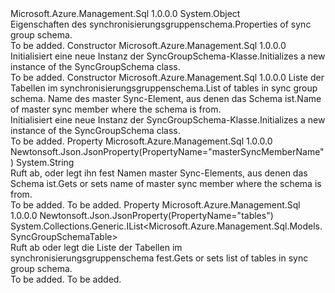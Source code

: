 <Type Name="SyncGroupSchema" FullName="Microsoft.Azure.Management.Sql.Models.SyncGroupSchema">
  <TypeSignature Language="C#" Value="public class SyncGroupSchema" />
  <TypeSignature Language="ILAsm" Value=".class public auto ansi beforefieldinit SyncGroupSchema extends System.Object" />
  <TypeSignature Language="DocId" Value="T:Microsoft.Azure.Management.Sql.Models.SyncGroupSchema" />
  <TypeSignature Language="VB.NET" Value="Public Class SyncGroupSchema" />
  <TypeSignature Language="F#" Value="type SyncGroupSchema = class" />
  <AssemblyInfo>
    <AssemblyName>Microsoft.Azure.Management.Sql</AssemblyName>
    <AssemblyVersion>1.0.0.0</AssemblyVersion>
  </AssemblyInfo>
  <Base>
    <BaseTypeName>System.Object</BaseTypeName>
  </Base>
  <Interfaces />
  <Docs>
    <summary>
            <span data-ttu-id="12737-101">Eigenschaften des synchronisierungsgruppenschema.</span><span class="sxs-lookup"><span data-stu-id="12737-101">Properties of sync group schema.</span></span>
            </summary>
    <remarks>To be added.</remarks>
  </Docs>
  <Members>
    <Member MemberName=".ctor">
      <MemberSignature Language="C#" Value="public SyncGroupSchema ();" />
      <MemberSignature Language="ILAsm" Value=".method public hidebysig specialname rtspecialname instance void .ctor() cil managed" />
      <MemberSignature Language="DocId" Value="M:Microsoft.Azure.Management.Sql.Models.SyncGroupSchema.#ctor" />
      <MemberSignature Language="VB.NET" Value="Public Sub New ()" />
      <MemberType>Constructor</MemberType>
      <AssemblyInfo>
        <AssemblyName>Microsoft.Azure.Management.Sql</AssemblyName>
        <AssemblyVersion>1.0.0.0</AssemblyVersion>
      </AssemblyInfo>
      <Parameters />
      <Docs>
        <summary>
            <span data-ttu-id="12737-102">Initialisiert eine neue Instanz der SyncGroupSchema-Klasse.</span><span class="sxs-lookup"><span data-stu-id="12737-102">Initializes a new instance of the SyncGroupSchema class.</span></span>
            </summary>
        <remarks>To be added.</remarks>
      </Docs>
    </Member>
    <Member MemberName=".ctor">
      <MemberSignature Language="C#" Value="public SyncGroupSchema (System.Collections.Generic.IList&lt;Microsoft.Azure.Management.Sql.Models.SyncGroupSchemaTable&gt; tables = null, string masterSyncMemberName = null);" />
      <MemberSignature Language="ILAsm" Value=".method public hidebysig specialname rtspecialname instance void .ctor(class System.Collections.Generic.IList`1&lt;class Microsoft.Azure.Management.Sql.Models.SyncGroupSchemaTable&gt; tables, string masterSyncMemberName) cil managed" />
      <MemberSignature Language="DocId" Value="M:Microsoft.Azure.Management.Sql.Models.SyncGroupSchema.#ctor(System.Collections.Generic.IList{Microsoft.Azure.Management.Sql.Models.SyncGroupSchemaTable},System.String)" />
      <MemberSignature Language="VB.NET" Value="Public Sub New (Optional tables As IList(Of SyncGroupSchemaTable) = null, Optional masterSyncMemberName As String = null)" />
      <MemberSignature Language="F#" Value="new Microsoft.Azure.Management.Sql.Models.SyncGroupSchema : System.Collections.Generic.IList&lt;Microsoft.Azure.Management.Sql.Models.SyncGroupSchemaTable&gt; * string -&gt; Microsoft.Azure.Management.Sql.Models.SyncGroupSchema" Usage="new Microsoft.Azure.Management.Sql.Models.SyncGroupSchema (tables, masterSyncMemberName)" />
      <MemberType>Constructor</MemberType>
      <AssemblyInfo>
        <AssemblyName>Microsoft.Azure.Management.Sql</AssemblyName>
        <AssemblyVersion>1.0.0.0</AssemblyVersion>
      </AssemblyInfo>
      <Parameters>
        <Parameter Name="tables" Type="System.Collections.Generic.IList&lt;Microsoft.Azure.Management.Sql.Models.SyncGroupSchemaTable&gt;" />
        <Parameter Name="masterSyncMemberName" Type="System.String" />
      </Parameters>
      <Docs>
        <param name="tables"><span data-ttu-id="12737-103">Liste der Tabellen im synchronisierungsgruppenschema.</span><span class="sxs-lookup"><span data-stu-id="12737-103">List of tables in sync group schema.</span></span></param>
        <param name="masterSyncMemberName"><span data-ttu-id="12737-104">Name des master Sync-Element, aus denen das Schema ist.</span><span class="sxs-lookup"><span data-stu-id="12737-104">Name of master sync member where the schema is from.</span></span></param>
        <summary>
            <span data-ttu-id="12737-105">Initialisiert eine neue Instanz der SyncGroupSchema-Klasse.</span><span class="sxs-lookup"><span data-stu-id="12737-105">Initializes a new instance of the SyncGroupSchema class.</span></span>
            </summary>
        <remarks>To be added.</remarks>
      </Docs>
    </Member>
    <Member MemberName="MasterSyncMemberName">
      <MemberSignature Language="C#" Value="public string MasterSyncMemberName { get; set; }" />
      <MemberSignature Language="ILAsm" Value=".property instance string MasterSyncMemberName" />
      <MemberSignature Language="DocId" Value="P:Microsoft.Azure.Management.Sql.Models.SyncGroupSchema.MasterSyncMemberName" />
      <MemberSignature Language="VB.NET" Value="Public Property MasterSyncMemberName As String" />
      <MemberSignature Language="F#" Value="member this.MasterSyncMemberName : string with get, set" Usage="Microsoft.Azure.Management.Sql.Models.SyncGroupSchema.MasterSyncMemberName" />
      <MemberType>Property</MemberType>
      <AssemblyInfo>
        <AssemblyName>Microsoft.Azure.Management.Sql</AssemblyName>
        <AssemblyVersion>1.0.0.0</AssemblyVersion>
      </AssemblyInfo>
      <Attributes>
        <Attribute>
          <AttributeName>Newtonsoft.Json.JsonProperty(PropertyName="masterSyncMemberName")</AttributeName>
        </Attribute>
      </Attributes>
      <ReturnValue>
        <ReturnType>System.String</ReturnType>
      </ReturnValue>
      <Docs>
        <summary>
            <span data-ttu-id="12737-106">Ruft ab, oder legt ihn fest Namen master Sync-Elements, aus denen das Schema ist.</span><span class="sxs-lookup"><span data-stu-id="12737-106">Gets or sets name of master sync member where the schema is from.</span></span>
            </summary>
        <value>To be added.</value>
        <remarks>To be added.</remarks>
      </Docs>
    </Member>
    <Member MemberName="Tables">
      <MemberSignature Language="C#" Value="public System.Collections.Generic.IList&lt;Microsoft.Azure.Management.Sql.Models.SyncGroupSchemaTable&gt; Tables { get; set; }" />
      <MemberSignature Language="ILAsm" Value=".property instance class System.Collections.Generic.IList`1&lt;class Microsoft.Azure.Management.Sql.Models.SyncGroupSchemaTable&gt; Tables" />
      <MemberSignature Language="DocId" Value="P:Microsoft.Azure.Management.Sql.Models.SyncGroupSchema.Tables" />
      <MemberSignature Language="VB.NET" Value="Public Property Tables As IList(Of SyncGroupSchemaTable)" />
      <MemberSignature Language="F#" Value="member this.Tables : System.Collections.Generic.IList&lt;Microsoft.Azure.Management.Sql.Models.SyncGroupSchemaTable&gt; with get, set" Usage="Microsoft.Azure.Management.Sql.Models.SyncGroupSchema.Tables" />
      <MemberType>Property</MemberType>
      <AssemblyInfo>
        <AssemblyName>Microsoft.Azure.Management.Sql</AssemblyName>
        <AssemblyVersion>1.0.0.0</AssemblyVersion>
      </AssemblyInfo>
      <Attributes>
        <Attribute>
          <AttributeName>Newtonsoft.Json.JsonProperty(PropertyName="tables")</AttributeName>
        </Attribute>
      </Attributes>
      <ReturnValue>
        <ReturnType>System.Collections.Generic.IList&lt;Microsoft.Azure.Management.Sql.Models.SyncGroupSchemaTable&gt;</ReturnType>
      </ReturnValue>
      <Docs>
        <summary>
            <span data-ttu-id="12737-107">Ruft ab oder legt die Liste der Tabellen im synchronisierungsgruppenschema fest.</span><span class="sxs-lookup"><span data-stu-id="12737-107">Gets or sets list of tables in sync group schema.</span></span>
            </summary>
        <value>To be added.</value>
        <remarks>To be added.</remarks>
      </Docs>
    </Member>
  </Members>
</Type>